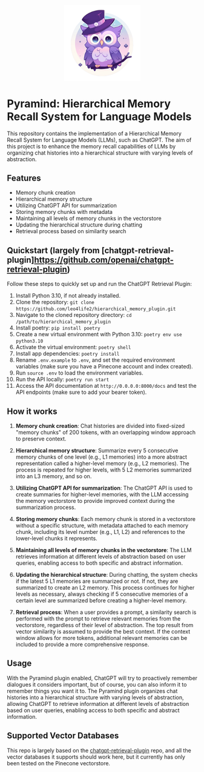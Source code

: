 <p align="center">
  <img src=".well-known/logo-nobg.png" alt="Pira" width="40%" />
</p>

# Pyramind: Hierarchical Memory Recall System for Language Models

This repository contains the implementation of a Hierarchical Memory Recall System for Language Models (LLMs), such as ChatGPT. The aim of this project is to enhance the memory recall capabilities of LLMs by organizing chat histories into a hierarchical structure with varying levels of abstraction.

## Features

- Memory chunk creation
- Hierarchical memory structure
- Utilizing ChatGPT API for summarization
- Storing memory chunks with metadata
- Maintaining all levels of memory chunks in the vectorstore
- Updating the hierarchical structure during chatting
- Retrieval process based on similarity search

## Quickstart (largely from [chatgpt-retrieval-plugin]<https://github.com/openai/chatgpt-retrieval-plugin>)

Follow these steps to quickly set up and run the ChatGPT Retrieval Plugin:

1. Install Python 3.10, if not already installed.
2. Clone the repository: `git clone https://github.com/leo4life2/hierarchical_memory_plugin.git`
3. Navigate to the cloned repository directory: `cd /path/to/hierarchical_memory_plugin`
4. Install poetry: `pip install poetry`
5. Create a new virtual environment with Python 3.10: `poetry env use python3.10`
6. Activate the virtual environment: `poetry shell`
7. Install app dependencies: `poetry install`
8. Rename `.env.example` to `.env`, and set the required environment variables (make sure you have a Pinecone account and index created).
9. Run `source .env` to load the environment variables.
10. Run the API locally: `poetry run start`
11. Access the API documentation at `http://0.0.0.0:8000/docs` and test the API endpoints (make sure to add your bearer token).

## How it works

1. **Memory chunk creation**: Chat histories are divided into fixed-sized "memory chunks" of 200 tokens, with an overlapping window approach to preserve context.

2. **Hierarchical memory structure**: Summarize every 5 consecutive memory chunks of one level (e.g., L1 memories) into a more abstract representation called a higher-level memory (e.g., L2 memories). The process is repeated for higher levels, with 5 L2 memories summarized into an L3 memory, and so on.

3. **Utilizing ChatGPT API for summarization**: The ChatGPT API is used to create summaries for higher-level memories, with the LLM accessing the memory vectorstore to provide improved context during the summarization process.

4. **Storing memory chunks**: Each memory chunk is stored in a vectorstore without a specific structure, with metadata attached to each memory chunk, including its level number (e.g., L1, L2) and references to the lower-level chunks it represents.

5. **Maintaining all levels of memory chunks in the vectorstore**: The LLM retrieves information at different levels of abstraction based on user queries, enabling access to both specific and abstract information.

6. **Updating the hierarchical structure**: During chatting, the system checks if the latest 5 L1 memories are summarized or not. If not, they are summarized to create an L2 memory. This process continues for higher levels as necessary, always checking if 5 consecutive memories of a certain level are summarized before creating a higher-level memory.

7. **Retrieval process**: When a user provides a prompt, a similarity search is performed with the prompt to retrieve relevant memories from the vectorstore, regardless of their level of abstraction. The top result from vector similarity is assumed to provide the best context. If the context window allows for more tokens, additional relevant memories can be included to provide a more comprehensive response.

## Usage

With the Pyramind plugin enabled, ChatGPT will try to proactively remember dialogues it considers important, but of course, you can also inform it to remember things you want it to. The Pyramind plugin organizes chat histories into a hierarchical structure with varying levels of abstraction, allowing ChatGPT to retrieve information at different levels of abstraction based on user queries, enabling access to both specific and abstract information.

## Supported Vector Databases

This repo is largely based on the [chatgpt-retrieval-plugin](https://github.com/openai/chatgpt-retrieval-plugin) repo, and all the vector databases it supports should work here, but it currently has only been tested on the Pinecone vectorstore.
